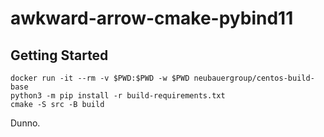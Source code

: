 # awkward-arrow-cmake-pybind11

## Getting Started

```
docker run -it --rm -v $PWD:$PWD -w $PWD neubauergroup/centos-build-base
python3 -m pip install -r build-requirements.txt
cmake -S src -B build
```

Dunno.
